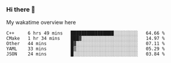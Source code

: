 ### Hi there 👋

<!--
**Jassy930/Jassy930** is a ✨ _special_ ✨ repository because its `README.md` (this file) appears on your GitHub profile.

Here are some ideas to get you started:

- 🔭 I’m currently working on ...
- 🌱 I’m currently learning ...
- 👯 I’m looking to collaborate on ...
- 🤔 I’m looking for help with ...
- 💬 Ask me about ...
- 📫 How to reach me: ...
- 😄 Pronouns: ...
- ⚡ Fun fact: ...
-->

My wakatime overview here
<!--START_SECTION:waka-->
```text
C++     6 hrs 49 mins   ████████████████░░░░░░░░░   64.66 % 
CMake   1 hr 34 mins    ███▓░░░░░░░░░░░░░░░░░░░░░   14.97 % 
Other   44 mins         █▓░░░░░░░░░░░░░░░░░░░░░░░   07.11 % 
YAML    33 mins         █▒░░░░░░░░░░░░░░░░░░░░░░░   05.29 % 
JSON    24 mins         █░░░░░░░░░░░░░░░░░░░░░░░░   03.84 % 
```
<!--END_SECTION:waka-->
